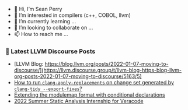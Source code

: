 - 👋 Hi, I’m Sean Perry
- 👀 I’m interested in compilers (c++, COBOL, llvm)
- 🌱 I’m currently learning ...
- 💞️ I’m looking to collaborate on ...
- 📫 How to reach me ...

<!---
s66perry/s66perry is a ✨ special ✨ repository because its `README.md` (this file) appears on your GitHub profile.
You can click the Preview link to take a look at your changes.
--->
### 📕 Latest LLVM Discourse Posts

<!-- DISCOURSE-LLVM:START -->
- [LLVM Blog: https://blog.llvm.org/posts/2022-01-07-moving-to-discourse/](https://llvm.discourse.group/t/llvm-blog-https-blog-llvm-org-posts-2022-01-07-moving-to-discourse/5163/5)
- [How to run `clang-apply-replacements` on change set generated by `clang-tidy --export-fixes`?](https://llvm.discourse.group/t/how-to-run-clang-apply-replacements-on-change-set-generated-by-clang-tidy-export-fixes/4757/2)
- [Extending the modulemap format with conditional declarations](https://llvm.discourse.group/t/extending-the-modulemap-format-with-conditional-declarations/5518/1)
- [2022 Summer Static Analysis Internship for Veracode](https://llvm.discourse.group/t/2022-summer-static-analysis-internship-for-veracode/5502/1)
<!-- DISCOURSE-LLVM:END -->
